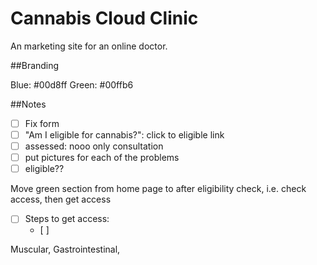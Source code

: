 # Cannabis Cloud Clinic

An marketing site for an online doctor.

##Branding

Blue: #00d8ff
Green: #00ffb6

##Notes

- [ ] Fix form
- [ ] "Am I eligible for cannabis?": click to eligible link
- [ ] assessed: nooo only consultation
- [ ] put pictures for each of the problems
- [ ] eligible??

Move green section from home page to after eligibility check, i.e. check access, then get access

- [ ] Steps to get access:
  - [ ] 

Muscular, Gastrointestinal,
